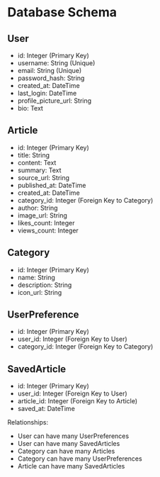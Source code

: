 # Database Schema

## User

- id: Integer (Primary Key)
- username: String (Unique)
- email: String (Unique)
- password_hash: String
- created_at: DateTime
- last_login: DateTime
- profile_picture_url: String
- bio: Text

## Article

- id: Integer (Primary Key)
- title: String
- content: Text
- summary: Text
- source_url: String
- published_at: DateTime
- created_at: DateTime
- category_id: Integer (Foreign Key to Category)
- author: String
- image_url: String
- likes_count: Integer
- views_count: Integer

## Category

- id: Integer (Primary Key)
- name: String
- description: String
- icon_url: String

## UserPreference

- id: Integer (Primary Key)
- user_id: Integer (Foreign Key to User)
- category_id: Integer (Foreign Key to Category)

## SavedArticle

- id: Integer (Primary Key)
- user_id: Integer (Foreign Key to User)
- article_id: Integer (Foreign Key to Article)
- saved_at: DateTime

Relationships:

- User can have many UserPreferences
- User can have many SavedArticles
- Category can have many Articles
- Category can have many UserPreferences
- Article can have many SavedArticles
